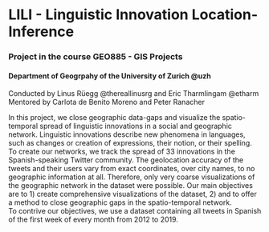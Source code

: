 # LILI - Linguistic Innovation Location-Inference 
### Project in the course GEO885 - GIS Projects
#### Department of Geogrpahy of the University of Zurich @uzh
Conducted by Linus Rüegg @thereallinusrg and Eric Tharmlingam @etharm
Mentored by Carlota de Benito Moreno and Peter Ranacher


In this project, we close geographic data-gaps and visualize the spatio-temporal spread of linguistic innovations in a social and geographic network. Linguistic innovations describe new phenomena in languages, such as changes or creation of expressions, their notion, or their spelling. To create our networks, we track the spread of 33 innovations in the Spanish-speaking Twitter community.
The geolocation accuracy of the tweets and their users vary from exact coordinates, over city names, to no geographic information at all. Therefore, only very coarse visualizations of the geographic network in the dataset were possible. Our main objectives are to 1) create comprehensive visualizations of the dataset, 2) and to offer a method to close geographic gaps in the spatio-temporal network.  
To contrive our objectives, we use a dataset containing all tweets in Spanish of the first week of every month from 2012 to 2019.
